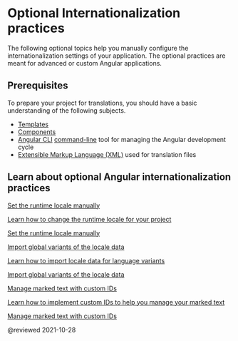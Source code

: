 # Optional Internationalization practices

The following optional topics help you manually configure the internationalization settings of your application.
The optional practices are meant for advanced or custom Angular applications.

## Prerequisites

To prepare your project for translations, you should have a basic understanding of the following subjects.

*   [Templates][AioGuideGlossaryTemplate]
*   [Components][AioGuideGlossaryComponent]
*   [Angular CLI][AioCliMain] [command-line][AioGuideGlossaryCommandLineInterfaceCli] tool for managing the Angular development cycle
*   [Extensible Markup Language (XML)][W3Xml] used for translation files

## Learn about optional Angular internationalization practices

<div class="card-container">
    <a href="guide/i18n-optional-manual-runtime-locale" class="docs-card" title="Set the runtime locale manually">
        <section>Set the runtime locale manually</section>
        <p>Learn how to change the runtime locale for your project</p>
        <p class="card-footer">Set the runtime locale manually</p>
    </a>
    <a href="guide/i18n-optional-import-global-variants" class="docs-card" title="Import global variants of the locale data">
        <section>Import global variants of the locale data</section>
        <p>Learn how to import locale data for language variants</p>
        <p class="card-footer">Import global variants of the locale data</p>
    </a>
    <a href="guide/i18n-optional-manage-marked-text" class="docs-card" title="Manage marked text with custom IDs">
        <section>Manage marked text with custom IDs</section>
        <p>Learn how to implement custom IDs to help you manage your marked text</p>
        <p class="card-footer">Manage marked text with custom IDs</p>
    </a>
</div>

<!-- links -->

[AioCliMain]: cli

<!-- "CLI Overview and Command Reference | Angular" -->

[AioGuideGlossaryCommandLineInterfaceCli]: guide/glossary#command-line-interface-cli

<!-- "command-line interface (CLI) - Glossary | Angular" -->

[AioGuideGlossaryComponent]: guide/glossary#component

<!-- "component - Glossary | Angular" -->

[AioGuideGlossaryTemplate]: guide/glossary#template

<!-- "template - Glossary | Angular" -->

[AioGuideI18nOptionalManageMarkedText]: guide/i18n-optional-manage-marked-text

<!-- "Manage marked text with custom IDs | Angular" -->

[AioGuideI18nOptionalImportGlobalVariants]: guide/i18n-optional-import-global-variants

<!-- "Import global variants of the locale data | Angular" -->

[AioGuideI18nOptionalManualRuntimeLocale]: guide/i18n-optional-runtime-source-locale

<!-- "Set the runtime locale manually | Angular" -->

<!-- external links -->

[W3Xml]: https://www.w3.org/XML

<!-- "Extensible Markup Language (XML) | W3C" -->

<!-- end links -->

@reviewed 2021-10-28
